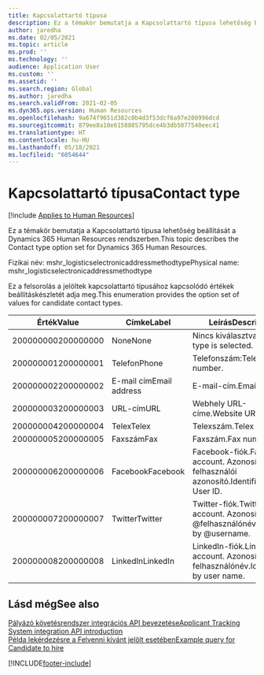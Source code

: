 ```yaml
---
title: Kapcsolattartó típusa
description: Ez a témakör bemutatja a Kapcsolattartó típusa lehetőség beállítását a Dynamics 365 Human Resources rendszerben.
author: jaredha
ms.date: 02/05/2021
ms.topic: article
ms.prod: ''
ms.technology: ''
audience: Application User
ms.custom: ''
ms.assetid: ''
ms.search.region: Global
ms.author: jaredha
ms.search.validFrom: 2021-02-05
ms.dyn365.ops.version: Human Resources
ms.openlocfilehash: 9a674f9651d382c0b4d3f53dcf6a97e208996dcd
ms.sourcegitcommit: 879ee8a10e6158885795dce4b3db5077540eec41
ms.translationtype: HT
ms.contentlocale: hu-HU
ms.lasthandoff: 05/18/2021
ms.locfileid: "6054644"
---
```

# <a name="contact-type"></a><span data-ttu-id="73f42-103">Kapcsolattartó típusa</span><span class="sxs-lookup"><span data-stu-id="73f42-103">Contact type</span></span>

[!include [Applies to Human Resources](../includes/applies-to-hr.md)]

<span data-ttu-id="73f42-104">Ez a témakör bemutatja a Kapcsolattartó típusa lehetőség beállítását a Dynamics 365 Human Resources rendszerben.</span><span class="sxs-lookup"><span data-stu-id="73f42-104">This topic describes the Contact type option set for Dynamics 365 Human Resources.</span></span>

<span data-ttu-id="73f42-105">Fizikai név: mshr_logisticselectronicaddressmethodtype</span><span class="sxs-lookup"><span data-stu-id="73f42-105">Physical name: mshr_logisticselectronicaddressmethodtype</span></span>

<span data-ttu-id="73f42-106">Ez a felsorolás a jelöltek kapcsolattartó típusához kapcsolódó értékek beállításkészletét adja meg.</span><span class="sxs-lookup"><span data-stu-id="73f42-106">This enumeration provides the option set of values for candidate contact types.</span></span> 

| <span data-ttu-id="73f42-107">Érték</span><span class="sxs-lookup"><span data-stu-id="73f42-107">Value</span></span> | <span data-ttu-id="73f42-108">Címke</span><span class="sxs-lookup"><span data-stu-id="73f42-108">Label</span></span> | <span data-ttu-id="73f42-109">Leírás</span><span class="sxs-lookup"><span data-stu-id="73f42-109">Description</span></span> |
| --- | --- | --- |
| <span data-ttu-id="73f42-110">200000000</span><span class="sxs-lookup"><span data-stu-id="73f42-110">200000000</span></span> | <span data-ttu-id="73f42-111">None</span><span class="sxs-lookup"><span data-stu-id="73f42-111">None</span></span> | <span data-ttu-id="73f42-112">Nincs kiválasztva típus.</span><span class="sxs-lookup"><span data-stu-id="73f42-112">No type is selected.</span></span> |
| <span data-ttu-id="73f42-113">200000001</span><span class="sxs-lookup"><span data-stu-id="73f42-113">200000001</span></span> | <span data-ttu-id="73f42-114">Telefon</span><span class="sxs-lookup"><span data-stu-id="73f42-114">Phone</span></span> | <span data-ttu-id="73f42-115">Telefonszám:</span><span class="sxs-lookup"><span data-stu-id="73f42-115">Telephone number.</span></span> |
| <span data-ttu-id="73f42-116">200000002</span><span class="sxs-lookup"><span data-stu-id="73f42-116">200000002</span></span> | <span data-ttu-id="73f42-117">E-mail cím</span><span class="sxs-lookup"><span data-stu-id="73f42-117">Email address</span></span> | <span data-ttu-id="73f42-118">E-mail-cím.</span><span class="sxs-lookup"><span data-stu-id="73f42-118">Email address.</span></span> |
| <span data-ttu-id="73f42-119">200000003</span><span class="sxs-lookup"><span data-stu-id="73f42-119">200000003</span></span> | <span data-ttu-id="73f42-120">URL-cím</span><span class="sxs-lookup"><span data-stu-id="73f42-120">URL</span></span> | <span data-ttu-id="73f42-121">Webhely URL-címe.</span><span class="sxs-lookup"><span data-stu-id="73f42-121">Website URL.</span></span> |
| <span data-ttu-id="73f42-122">200000004</span><span class="sxs-lookup"><span data-stu-id="73f42-122">200000004</span></span> | <span data-ttu-id="73f42-123">Telex</span><span class="sxs-lookup"><span data-stu-id="73f42-123">Telex</span></span> | <span data-ttu-id="73f42-124">Telexszám.</span><span class="sxs-lookup"><span data-stu-id="73f42-124">Telex number.</span></span> |
| <span data-ttu-id="73f42-125">200000005</span><span class="sxs-lookup"><span data-stu-id="73f42-125">200000005</span></span> | <span data-ttu-id="73f42-126">Faxszám</span><span class="sxs-lookup"><span data-stu-id="73f42-126">Fax</span></span> | <span data-ttu-id="73f42-127">Faxszám.</span><span class="sxs-lookup"><span data-stu-id="73f42-127">Fax number.</span></span> |
| <span data-ttu-id="73f42-128">200000006</span><span class="sxs-lookup"><span data-stu-id="73f42-128">200000006</span></span> | <span data-ttu-id="73f42-129">Facebook</span><span class="sxs-lookup"><span data-stu-id="73f42-129">Facebook</span></span> | <span data-ttu-id="73f42-130">Facebook-fiók.</span><span class="sxs-lookup"><span data-stu-id="73f42-130">Facebook account.</span></span> <span data-ttu-id="73f42-131">Azonosító: felhasználói azonosító.</span><span class="sxs-lookup"><span data-stu-id="73f42-131">Identified by User ID.</span></span> |
| <span data-ttu-id="73f42-132">200000007</span><span class="sxs-lookup"><span data-stu-id="73f42-132">200000007</span></span> | <span data-ttu-id="73f42-133">Twitter</span><span class="sxs-lookup"><span data-stu-id="73f42-133">Twitter</span></span> | <span data-ttu-id="73f42-134">Twitter-fiók.</span><span class="sxs-lookup"><span data-stu-id="73f42-134">Twitter account.</span></span> <span data-ttu-id="73f42-135">Azonosító: @felhasználónév.</span><span class="sxs-lookup"><span data-stu-id="73f42-135">Identified by @username.</span></span> |
| <span data-ttu-id="73f42-136">200000008</span><span class="sxs-lookup"><span data-stu-id="73f42-136">200000008</span></span> | <span data-ttu-id="73f42-137">LinkedIn</span><span class="sxs-lookup"><span data-stu-id="73f42-137">LinkedIn</span></span> | <span data-ttu-id="73f42-138">LinkedIn-fiók.</span><span class="sxs-lookup"><span data-stu-id="73f42-138">LinkedIn account.</span></span> <span data-ttu-id="73f42-139">Azonosító: felhasználónév.</span><span class="sxs-lookup"><span data-stu-id="73f42-139">Identified by user name.</span></span> |

## <a name="see-also"></a><span data-ttu-id="73f42-140">Lásd még</span><span class="sxs-lookup"><span data-stu-id="73f42-140">See also</span></span>

[<span data-ttu-id="73f42-141">Pályázó követésrendszer integrációs API bevezetése</span><span class="sxs-lookup"><span data-stu-id="73f42-141">Applicant Tracking System integration API introduction</span></span>](hr-admin-integration-ats-api-introduction.md)<br>
[<span data-ttu-id="73f42-142">Példa lekérdezésre a Felvenni kívánt jelölt esetében</span><span class="sxs-lookup"><span data-stu-id="73f42-142">Example query for Candidate to hire</span></span>](hr-admin-integration-ats-api-candidate-to-hire-example-query.md)


[!INCLUDE[footer-include](../includes/footer-banner.md)]